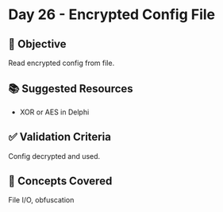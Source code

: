 # Day 26 - Encrypted Config File

## 🎯 Objective
Read encrypted config from file.

## 📚 Suggested Resources
- XOR or AES in Delphi

## ✅ Validation Criteria
Config decrypted and used.

## 🧠 Concepts Covered
File I/O, obfuscation
